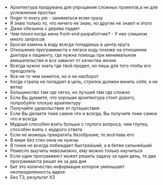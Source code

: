 - Архитектура придумана для упрощения сложных проектов,а не для усложнения простых
- finger in every pie - заниматься всем сразу
- Я знаю только то, что ничего не знаю, но другие не знают и этого
- Даже обезьяна с дерева падает
- Чем плохо когда жена front-end разработчик? - У нее слишком много запросов
- Бросая камень в воду всегда попадаешь в центр круга
- Отношение программиста к легаси коду похоже на отношение доктора к пациенту, где нужна помощь при минимальном вмешательстве и все зависит от качества жизни
- Всегда нужно знать где твой предел, но лишь для того чтобы его преодолеть
- Все не то чем кажется, но и не наоборот
- Когда стрела не попадает в цель, стрелок должен винить себя, а не ветер
- Большинство там где легко, но лучший там где сложно
- Если Вы думаете, что хорошая архитектура стоит дорого, попробуйте плохую архитектуру
- Получайте удовольствие от путешествия
- Если Вы делаете тоже самое что и всегда, Вы получите тоже самое что и всегда
- Мудрый способен взять больше с глупого вопроса, чем глупец способен взять с мудрого ответа
- Если не можешь прекратить безобразие, то возглавь его
- В мире без стен окна не нужны
- В гонке не всегда побеждает быстрейший, а в битве сильнейший
- Ремесло выучить невозможно, ему можно только научиться
- Если один программист может решить задачу за один день, то два программиста решат ее за два дня
- Бит это количество информации которое уменьшает неопределенность вдвое
- Без ТЗ, результат ХЗ
